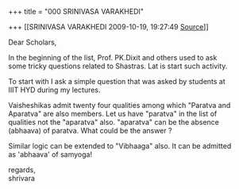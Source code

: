 +++
title = "000 SRINIVASA VARAKHEDI"

+++
[[SRINIVASA VARAKHEDI	2009-10-19, 19:27:49 [Source](https://groups.google.com/g/bvparishat/c/wOekrSSjMuQ)]]



Dear Scholars,  
  
In the beginning of the list, Prof. PK.Dixit and others used to ask  
some tricky questions related to Shastras. Lat is start such activity.  
  
To start with I ask a simple question that was asked by students at  
IIIT HYD during my lectures.  
  
Vaisheshikas admit twenty four qualities among which "Paratva and  
Aparatva" are also members. Let us have "paratva" in the list of  
qualities not the "aparatva" also. "aparatva" can be the absence  
(abhaava) of paratva. What could be the answer ?  
  
Similar logic can be extended to "Vibhaaga" also. It can be admitted  
as 'abhaava' of samyoga!  
  
regards,  
shrivara

